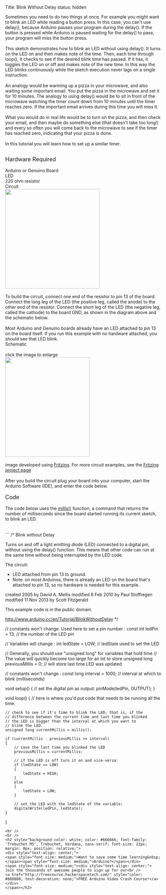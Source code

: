 Title: Blink Without Delay
status: hidden

Sometimes you need to do two things at once. For example you might want to blink an LED while reading a button press. In this case, you can't use delay(), because Arduino pauses your program during the delay(). If the button is pressed while Arduino is paused waiting for the delay() to pass, your program will miss the button press.<br />
<br />
This sketch demonstrates how to blink an LED without using delay(). It turns on the LED on and then makes note of the time. Then, each time through loop(), it checks to see if the desired blink time has passed. If it has, it toggles the LED on or off and makes note of the new time. In this way the LED blinks continuously while the sketch execution never lags on a single instruction.<br />
<br />
An analogy would be warming up a pizza in your microwave, and also waiting some important email. You put the pizza in the microwave and set it for 10 minutes. The analogy to using delay() would be to sit in front of the microwave watching the timer count down from 10 minutes until the timer reaches zero. If the important email arrives during this time you will miss it.<br />
<br />
What you would do in real life would be to turn on the pizza, and then check your email, and then maybe do something else (that doesn't take too long!) and every so often you will come back to the microwave to see if the timer has reached zero, indicating that your pizza is done.<br />
<br />
In this tutorial you will learn how to set up a similar timer.<br />
<div>
<br />
<span style="font-size: large;">Hardware Required</span><br />
<br />
Arduino or Genuino Board<br />
LED<br />
220 ohm resistor<br />
Circuit<br />
<a href="http://www.arduino.cc/en/uploads/Tutorial/ExampleCircuit_bb.png"><img src="http://www.arduino.cc/en/uploads/Tutorial/ExampleCircuit_bb.png" height="320" width="304" /></a><br />
<br />
To build the circuit, connect one end of the resistor to pin 13 of the board. Connect the long leg of the LED (the positive leg, called the anode) to the other end of the resistor. Connect the short leg of the LED (the negative leg, called the cathode) to the board GND, as shown in the diagram above and the schematic below.<br />
<br />
Most Arduino and Genuino boards already have an LED attached to pin 13 on the board itself. If you run this example with no hardware attached, you should see that LED blink.<br />
Schematic<br />
<br />
click the image to enlarge<br />
<a href="http://www.arduino.cc/en/uploads/Tutorial/ExampleCircuit_sch.png"><img src="http://www.arduino.cc/en/uploads/Tutorial/ExampleCircuit_sch.png" height="320" width="272" /></a><br />
<br />
image developed using <a href="http://www.fritzing.org/">Fritzing</a>. For more circuit examples, see the <a href="http://fritzing.org/projects/">Fritzing project page</a><br />
<br />
After you build the circuit plug your board into your computer, start the Arduino Software (IDE), and enter the code below.</div>
<div>
<br />
<span style="font-size: large;">Code</span><br />
<br />
The code below uses the <a href="http://www.arduino.cc/en/Reference/Millis">millis()</a> function, a command that returns the number of milliseconds since the board started running its current sketch, to blink an LED.</div>
<div>
<br /></div>
<div>
<br /></div>
```
/* Blink without Delay

 Turns on and off a light emitting diode (LED) connected to a digital
 pin, without using the delay() function.  This means that other code
 can run at the same time without being interrupted by the LED code.

 The circuit:
 * LED attached from pin 13 to ground.
 * Note: on most Arduinos, there is already an LED on the board
 that's attached to pin 13, so no hardware is needed for this example.

 created 2005
 by David A. Mellis
 modified 8 Feb 2010
 by Paul Stoffregen
 modified 11 Nov 2013
 by Scott Fitzgerald


 This example code is in the public domain.

 http://www.arduino.cc/en/Tutorial/BlinkWithoutDelay
 */

// constants won't change. Used here to set a pin number :
const int ledPin =  13;      // the number of the LED pin

// Variables will change :
int ledState = LOW;             // ledState used to set the LED

// Generally, you should use "unsigned long" for variables that hold time
// The value will quickly become too large for an int to store
unsigned long previousMillis = 0;        // will store last time LED was updated

// constants won't change :
const long interval = 1000;           // interval at which to blink (milliseconds)

void setup()
{
	// set the digital pin as output:
	pinMode(ledPin, OUTPUT);
}

void loop()
{
	// here is where you'd put code that needs to be running all the time.

	// check to see if it's time to blink the LED; that is, if the
	// difference between the current time and last time you blinked
	// the LED is bigger than the interval at which you want to
	// blink the LED.
	unsigned long currentMillis = millis();

	if (currentMillis - previousMillis >= interval)
	{
		// save the last time you blinked the LED
		previousMillis = currentMillis;

		// if the LED is off turn it on and vice-versa:
		if (ledState == LOW)
		{
			ledState = HIGH;
		}
		else
		{
			ledState = LOW;
		}

		// set the LED with the ledState of the variable:
		digitalWrite(ledPin, ledState);
	}
}
```
<br />
<br />
<h2 style="background-color: white; color: #666666; font-family: 'Trebuchet MS', Trebuchet, Verdana, sans-serif; font-size: 22px; margin: 0px; position: relative;">
<div style="text-align: center;">
<span style="font-size: medium;">Want to save some time learning&nbsp;</span><span style="font-size: medium;">Arduino?</span></div>
<span style="font-size: medium;"><div style="text-align: center;">
Join the thousands of awesome people to sign up for our<br />
<a href="http://freecourse.hackerspacetech.com/" style="color: #888888; text-decoration: none;">FREE Arduino Video Crash Course!</a></div>
</span></h2>
